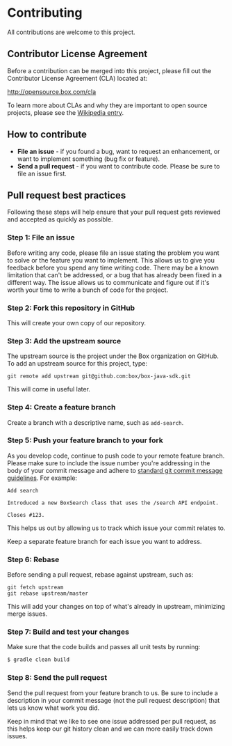 Contributing
============

All contributions are welcome to this project.

Contributor License Agreement
-----------------------------

Before a contribution can be merged into this project, please fill out the
Contributor License Agreement (CLA) located at:

http://opensource.box.com/cla

To learn more about CLAs and why they are important to open source projects,
please see the [Wikipedia entry][1].

How to contribute
-----------------

* **File an issue** - if you found a bug, want to request an enhancement, or
  want to implement something (bug fix or feature).
* **Send a pull request** - if you want to contribute code. Please be sure to
  file an issue first.

Pull request best practices
---------------------------

Following these steps will help ensure that your pull request gets reviewed and
accepted as quickly as possible.

### Step 1: File an issue

Before writing any code, please file an issue stating the problem you want to
solve or the feature you want to implement. This allows us to give you feedback
before you spend any time writing code. There may be a known limitation that
can't be addressed, or a bug that has already been fixed in a different way. The
issue allows us to communicate and figure out if it's worth your time to write a
bunch of code for the project.

### Step 2: Fork this repository in GitHub

This will create your own copy of our repository.

### Step 3: Add the upstream source

The upstream source is the project under the Box organization on GitHub. To add
an upstream source for this project, type:

```
git remote add upstream git@github.com:box/box-java-sdk.git
```

This will come in useful later.

### Step 4: Create a feature branch

Create a branch with a descriptive name, such as `add-search`.

### Step 5: Push your feature branch to your fork

As you develop code, continue to push code to your remote feature branch. Please
make sure to include the issue number you're addressing in the body of your
commit message and adhere to [standard git commit message guidelines][2]. For
example:

```
Add search

Introduced a new BoxSearch class that uses the /search API endpoint.

Closes #123.
```

This helps us out by allowing us to track which issue your commit relates to.

Keep a separate feature branch for each issue you want to address.

### Step 6: Rebase

Before sending a pull request, rebase against upstream, such as:

```
git fetch upstream
git rebase upstream/master
```

This will add your changes on top of what's already in upstream, minimizing
merge issues.

### Step 7: Build and test your changes

Make sure that the code builds and passes all unit tests by running:

```bash
$ gradle clean build
```

### Step 8: Send the pull request

Send the pull request from your feature branch to us. Be sure to include a
description in your commit message (not the pull request description) that lets
us know what work you did.

Keep in mind that we like to see one issue addressed per pull request, as this
helps keep our git history clean and we can more easily track down issues.

[1]: http://en.wikipedia.org/wiki/Contributor_License_Agreement
[2]: http://tbaggery.com/2008/04/19/a-note-about-git-commit-messages.html
